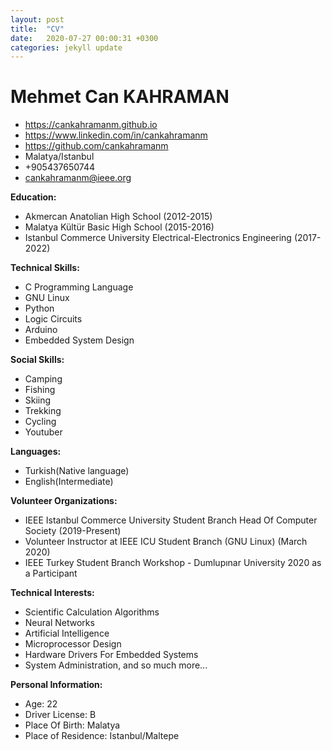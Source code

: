 ```yaml
---
layout: post
title:  "CV"
date:   2020-07-27 00:00:31 +0300
categories: jekyll update
---
```

# Mehmet Can KAHRAMAN
- https://cankahramanm.github.io
- https://www.linkedin.com/in/cankahramanm
- https://github.com/cankahramanm
- Malatya/Istanbul
- +905437650744
- cankahramanm@ieee.org

**Education:**

- Akmercan Anatolian High School (2012-2015)
- Malatya Kültür Basic High School (2015-2016)
- Istanbul Commerce University Electrical-Electronics Engineering (2017-2022)

**Technical Skills:**

- C Programming Language
- GNU Linux
- Python
- Logic Circuits
- Arduino
- Embedded System Design


**Social Skills:**

- Camping
- Fishing
- Skiing
- Trekking
- Cycling
- Youtuber

**Languages:**

- Turkish(Native language)
- English(Intermediate)

**Volunteer Organizations:**

- IEEE Istanbul Commerce University Student Branch Head Of Computer Society (2019-Present)
- Volunteer Instructor at IEEE ICU Student Branch (GNU Linux) (March 2020)
- IEEE Turkey Student Branch Workshop - Dumlupınar University 2020 as a Participant

**Technical Interests:**

- Scientific Calculation Algorithms
- Neural Networks
- Artificial Intelligence
- Microprocessor Design
- Hardware Drivers For Embedded Systems
- System Administration, and so much more...

**Personal Information:**

- Age: 22
- Driver License: B
- Place Of Birth: Malatya
- Place of Residence: Istanbul/Maltepe
